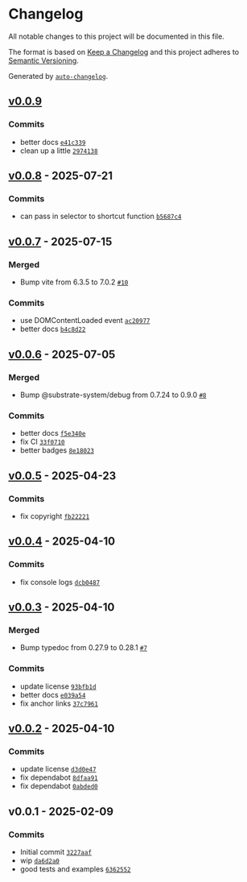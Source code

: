 # Changelog

All notable changes to this project will be documented in this file.

The format is based on [Keep a Changelog](https://keepachangelog.com/en/1.0.0/)
and this project adheres to [Semantic Versioning](https://semver.org/spec/v2.0.0.html).

Generated by [`auto-changelog`](https://github.com/CookPete/auto-changelog).

## [v0.0.9](https://github.com/substrate-system/anchor/compare/v0.0.8...v0.0.9)

### Commits

- better docs [`e41c339`](https://github.com/substrate-system/anchor/commit/e41c3391b8fb1c37afff365347b2fcba8dfbab54)
- clean up a little [`2974138`](https://github.com/substrate-system/anchor/commit/2974138b16f7b0542c73881297cde5e8fbcf77db)

## [v0.0.8](https://github.com/substrate-system/anchor/compare/v0.0.7...v0.0.8) - 2025-07-21

### Commits

- can pass in selector to shortcut function [`b5687c4`](https://github.com/substrate-system/anchor/commit/b5687c417d79e4df2c852d62ccad14f8034a0f55)

## [v0.0.7](https://github.com/substrate-system/anchor/compare/v0.0.6...v0.0.7) - 2025-07-15

### Merged

- Bump vite from 6.3.5 to 7.0.2 [`#10`](https://github.com/substrate-system/anchor/pull/10)

### Commits

- use DOMContentLoaded event [`ac20977`](https://github.com/substrate-system/anchor/commit/ac20977a227ee5d4903b4f1cf2c8f7b80f0dca1f)
- better docs [`b4c8d22`](https://github.com/substrate-system/anchor/commit/b4c8d224eb7af993d1af280f72c0ce7092b736e2)

## [v0.0.6](https://github.com/substrate-system/anchor/compare/v0.0.5...v0.0.6) - 2025-07-05

### Merged

- Bump @substrate-system/debug from 0.7.24 to 0.9.0 [`#8`](https://github.com/substrate-system/anchor/pull/8)

### Commits

- better docs [`f5e340e`](https://github.com/substrate-system/anchor/commit/f5e340e681431a474bea6e8f0598e9bfe33d98b2)
- fix CI [`33f0710`](https://github.com/substrate-system/anchor/commit/33f0710b306674f07ccc505d47c30eb27e7698f3)
- better badges [`8e18023`](https://github.com/substrate-system/anchor/commit/8e18023e9c3319e0708c1483b93c125a33fe67fe)

## [v0.0.5](https://github.com/substrate-system/anchor/compare/v0.0.4...v0.0.5) - 2025-04-23

### Commits

- fix copyright [`fb22221`](https://github.com/substrate-system/anchor/commit/fb22221fdc68f72cb3c7aceff1eb58dcd39a9f63)

## [v0.0.4](https://github.com/substrate-system/anchor/compare/v0.0.3...v0.0.4) - 2025-04-10

### Commits

- fix console logs [`dcb0487`](https://github.com/substrate-system/anchor/commit/dcb048749b17ee8b975c758c92a0043cc816ed7f)

## [v0.0.3](https://github.com/substrate-system/anchor/compare/v0.0.2...v0.0.3) - 2025-04-10

### Merged

- Bump typedoc from 0.27.9 to 0.28.1 [`#7`](https://github.com/substrate-system/anchor/pull/7)

### Commits

- update license [`93bfb1d`](https://github.com/substrate-system/anchor/commit/93bfb1d91a3c5b8f8f34b2e6668a1b1f6eecd543)
- better docs [`e039a54`](https://github.com/substrate-system/anchor/commit/e039a54088abb4dccf7f30f19f57e525d78a52fc)
- fix anchor links [`37c7961`](https://github.com/substrate-system/anchor/commit/37c79619515e9696292543383079468fd759f412)

## [v0.0.2](https://github.com/substrate-system/anchor/compare/v0.0.1...v0.0.2) - 2025-04-10

### Commits

- update license [`d3d0e47`](https://github.com/substrate-system/anchor/commit/d3d0e47c66205072487e4ab19e94ce08a36226aa)
- fix dependabot [`8dfaa91`](https://github.com/substrate-system/anchor/commit/8dfaa911619746443d7aaf62d96a40ed02202d0d)
- fix dependabot [`0abded0`](https://github.com/substrate-system/anchor/commit/0abded0a468dd33a2ca16f1bb5e4a6d487b3e540)

## v0.0.1 - 2025-02-09

### Commits

- Initial commit [`3227aaf`](https://github.com/substrate-system/anchor/commit/3227aaf463fc49e1c8d8b03e09a5890096705ed6)
- wip [`da6d2a0`](https://github.com/substrate-system/anchor/commit/da6d2a0ee0f22473a8b4cf3861a81aa93f12e8ad)
- good tests and examples [`6362552`](https://github.com/substrate-system/anchor/commit/63625521666d22781ab936c54333c60db497c3fb)
